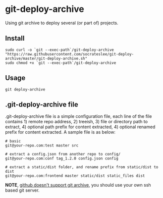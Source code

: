 # git-deploy-archive
Using git archive to deploy several (or part of) projects.

## Install

```
sudo curl -o `git --exec-path`/git-deploy-archive "https://raw.githubusercontent.com/socrateslee/git-deploy-archive/master/git-deploy-archive.sh"
sudo chmod +x `git --exec-path`/git-deploy-archive
```

## Usage

```
git deploy-archive
```

## .git-deploy-archive file
.git-deploy-archive file is a simple configuration file, each line of the file contains 1) remote repo address, 2) treeish, 3) file or directory path to extract, 4) optional path prefix for content extracted, 4) optional renamed prefix for content extracted. A sample file is as below:

```
# basic
git@your-repo.com:test master src

# extract a config.json from another repo to config/
git@your-repo.com:conf tag_1.2.0 config.json config

# extract a static/dist folder, and rename prefix from static/dist to dist
git@your-repo.com:frontend master static/dist static_files dist
```

__NOTE__, [github doesn't support git archive](http://www.gilesorr.com/blog/git-archive-github.html), you should use your own ssh based git server.